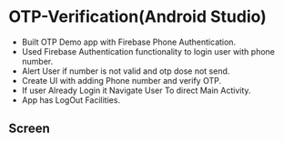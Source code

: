 # OTP-Verification(Android Studio)
- Built OTP Demo app with Firebase Phone Authentication.
- Used Firebase Authentication functionality to login user with phone number.
- Alert User if number is not valid and otp dose not send.
- Create UI with adding Phone number and verify OTP.
- If user Already Login it Navigate User To direct Main Activity.
- App has LogOut Facilities.

## Screen

